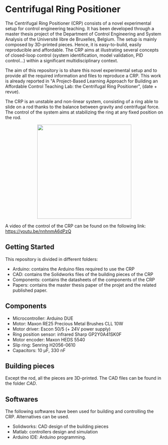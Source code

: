 # Centrifugal Ring Positioner

The Centrifugal Ring Positioner (CRP) consists of a novel experimental setup for control engineering teaching. 
It has been developed through a master thesis project of the Department of Control Engineering and System Analysis of the Université libre de Bruxelles, Belgium.
The setup is mainly composed by 3D-printed pieces. Hence, it is easy-to-build, easily reproducible and affordable.
The CRP aims at illustrating several concepts of closed-loop control (system identification, model validation, PID control...) within a significant
multidisciplinary context. 

The aim of this repository is to share this novel experimental setup and to provide all the required information and files to reproduce a CRP. 
This work is already reported in "A Project-Based Learning Approach for Building an Affordable Control Teaching Lab: the Centrifugal Ring Positioner", (date + revue).

The CRP is an unstable and non-linear system, consisting of a ring able to slide on a rod thanks to the balance between gravity and centrifugal force. The control of the system aims at stabilizing the ring at any fixed position on the rod.

<p align="center"><img src="https://user-images.githubusercontent.com/88432741/128845997-de1a78d8-3a76-4689-8fee-f60a324d0faf.jpg" width="300" height="300">

A video of the control of the CRP can be found on the following link:
https://youtu.be/nnhnmA6dPzQ 

## Getting Started
This repository is divided in different folders:
* Arduino: contains the Arduino files required to use the CRP
* CAD: contains the Solidworks files of the building pieces of the CRP
* Components: contains the datasheets of the components of the CRP
* Papers: contains the master thesis paper of the projet and the related published paper.

## Components
* Microcontroller: Arduino DUE
* Motor: Maxon RE25 Precious Metal Brushes CLL 10W
* Motor driver: Escon 50/5 (+ 24V power supply)
* Ring position sensor: infrared Sharp GP2Y0A41SK0F
* Motor encoder:  Maxon HEDS 5540
* Slip ring: Senring H2056-0610
* Capacitors: 10 μF, 330 nF
  
## Building pieces
Except the rod, all the pieces are 3D-printed. The CAD files can be found in the folder _CAD_.

## Softwares
The following softwares have been used for building and controlling the CRP. Alternatives can be used.
* Solidworks: CAD design of the building pieces
* Matlab: controllers design and simulation
* Arduino IDE: Arduino programming.
